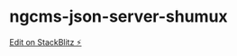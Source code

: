 # ngcms-json-server-shumux

[Edit on StackBlitz ⚡️](https://stackblitz.com/edit/ngcms-json-server-shumux)